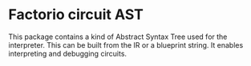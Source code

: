 # Factorio circuit AST

This package contains a kind of Abstract Syntax Tree used for the interpreter. This can be built from the IR or a
blueprint string. It enables interpreting and debugging circuits.

